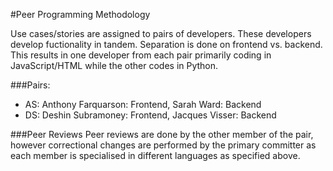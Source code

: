 #Peer Programming Methodology

Use cases/stories are assigned to pairs of developers. These developers develop fuctionality in tandem. Separation is done on frontend vs. backend. This results in one developer from each pair primarily coding in JavaScript/HTML while the other codes in Python.

###Pairs:
- AS: 
	Anthony Farquarson: Frontend,
	Sarah Ward: Backend
- DS:
	Deshin Subramoney: Frontend,
	Jacques Visser: Backend

###Peer Reviews
Peer reviews are done by the other member of the pair, however correctional changes are performed by the primary committer as each member is specialised in different languages as specified above.